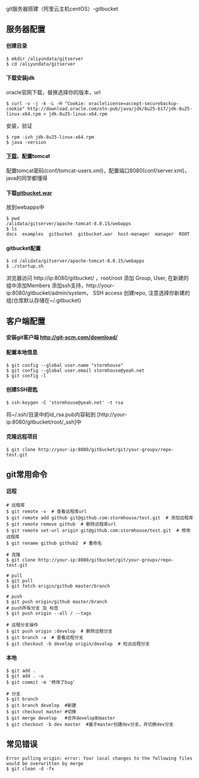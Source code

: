 git服务器搭建（阿里云主机centOS）-gitbucket

## 服务器配置
#### 创建目录

```
$ mkdir /aliyundata/gitserver
$ cd /aliyundata/gitserver
```

#### 下载安装jdk
oracle官网下载，替换选择你的版本，url

```
$ curl -v -j -k -L -H "Cookie: oraclelicense=accept-securebackup-cookie" http://download.oracle.com/otn-pub/java/jdk/8u25-b17/jdk-8u25-linux-x64.rpm > jdk-8u25-linux-x64.rpm
```

安装，验证

```
$ rpm -ivh jdk-8u25-linux-x64.rpm
$ java -version
```

#### [下载](http://ftp.meisei-u.ac.jp/mirror/apache/dist/tomcat/tomcat-8/v8.0.15/bin/apache-tomcat-8.0.15.tar.gz)、配置tomcat

配置tomcat密码(conf/tomcat-users.xml)，配置端口8080(conf/server.xml)，java的同学都懂得

#### 下载[gitbucket.war](https://github.com/takezoe/gitbucket/releases/tag/2.6)

放到webapps中

```
$ pwd
/alidata/gitserver/apache-tomcat-8.0.15/webapps
$ ls
docs  examples  gitbucket  gitbucket.war  host-manager  manager  ROOT
```

#### gitbucket配置

```
$ cd /alidata/gitserver/apache-tomcat-8.0.15/webapps
$ ./startup.sh
```
浏览器访问  http://ip:8080/gitbucket/ ，root/root
添加 Group, User, 在新建的组中添加Members
添加ssh支持，http://your-ip:8080/gitbucket/admin/system， SSH access
创建repo, 注意选择你新建的组(仓库默认存储在~/.gitbucket)

## 客户端配置
#### 安装git客户端 http://git-scm.com/download/
#### 配置本地信息
``` shell
$ git config --global user.name "stormhouse"
$ git config --global user.email stormhouse@yeah.net
$ git config -l
```
#### 创建SSH密匙
```
$ ssh-keygen -C 'stormhouse@yeah.net' -t rsa
```
将~/.ssh/目录中的id_rsa.pub内容粘到 [http://your-ip:8080/gitbucket/root/_ssh]中

#### 克隆远程项目
```
$ git clone http://your-ip:8080/gitbucket/git/your-groupv/repo-test.git
```

## git常用命令 
#### 远程
```
# 远程库
$ git remote -v  # 查看远程库url
$ git remote add github git@github.com:stormhouse/test.git  # 添加远程库
$ git remote remove github  # 删除远程库url
$ git remote set-url origin git@github.com:stormhouse/test.git  # 修改远程库
$ git rename github github2  # 重命名

# 克隆
$ git clone http://your-ip:8080/gitbucket/git/your-groupv/repo-test.git

# pull
$ git pull
$ git fetch origin/github master/branch

# push
$ git push origin/github master/branch
# push所有分支 及 标签
$ git push origin --all / --tags

# 远程分支操作
$ git push origin :develop  # 删除远程分支
$ git branch -a  # 查看远程分支
$ git checkout -b develop origin/develop  # 检出远程分支
```
#### 本地
```
$ git add .
$ git add . -u
$ git commit -m '修改了bug'

# 分支
$ git branch
$ git branch develop  #新建
$ git checkout master #切换
$ git merge develop   #合并develop到master
$ git checkout -b dev master  #基于master创建dev分支，并切换dev分支
```

## 常见错误
```
Error pulling origin: error: Your local changes to the following files would be overwritten by merge
$ git clean -d -fx
```
